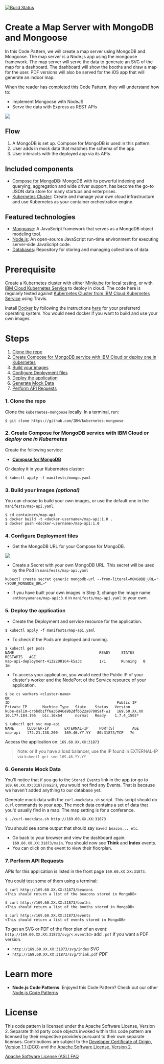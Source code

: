 [![Build Status](https://travis-ci.org/IBM/kubernetes-mongoose.svg?branch=master)](https://travis-ci.org/IBM/kubernetes-mongoose)

# Create a Map Server with MongoDB and Mongoose
In this Code Pattern, we will create a map server using MongoDB and Mongoose. The map server is a Node.js app using the mongoose framework. The map server will serve the data to generate an SVG of the map for a dashboard. The dashboard will show the booths and draw a map for the user. PDF versions will also be served for the iOS app that will generate an indoor map.

When the reader has completed this Code Pattern, they will understand how to:

* Implement Mongoose with NodeJS
* Serve the data with Express as REST APIs

![](/images/mongo-architecture.png)

## Flow
1. A MongoDB is set up. Compose for MongoDB is used in this pattern.
2. User adds in mock data that matches the schema of the app.
3. User interacts with the deployed app via its APIs

## Included components
* [Compose for MongoDB](https://console.bluemix.net/catalog/services/compose-for-mongodb): MongoDB with its powerful indexing and querying, aggregation and wide driver support, has become the go-to JSON data store for many startups and enterprises.
* [Kubernetes Cluster](https://console.bluemix.net/containers-kubernetes/catalogCluster): Create and manage your own cloud infrastructure and use Kubernetes as your container orchestration engine.

## Featured technologies
* [Mongoose](http://mongoosejs.com/): A JavaScript framework that serves as a MongoDB object modeling tool.
* [Node.js](https://nodejs.org/): An open-source JavaScript run-time environment for executing server-side JavaScript code.
* [Databases](https://en.wikipedia.org/wiki/IBM_Information_Management_System#.22Full_Function.22_databases): Repository for storing and managing collections of data.

# Prerequisite

Create a Kubernetes cluster with either [Minikube](https://kubernetes.io/docs/getting-started-guides/minikube) for local testing, or with [IBM Cloud Kubernetes Service](https://github.com/IBM/container-journey-template/blob/master/README.md) to deploy in cloud. The code here is regularly tested against [Kubernetes Cluster from IBM Cloud Kubernetes Service](https://console.ng.bluemix.net/docs/containers/cs_ov.html#cs_ov) using Travis.

Install [Docker](https://www.docker.com) by following the instructions [here](https://www.docker.com/community-edition#/download) for your preferrerd operating system. You would need docker if you want to build and use your own images.

# Steps

1. [Clone the repo](#1-clone-the-repo)
2. [Create Compose for MongoDB service with IBM Cloud or deploy one in Kubernetes](#2-create-compose-for-mongodb-service-with-ibm-cloud-or-deploy-one-in-kubernetes)
3. [Build your images](#3-build-your-images)
4. [Configure Deployment files](#4-configure-deployment-files)
5. [Deploy the application](#5-deploy-the-application)
6. [Generate Mock Data](#6-generate-mock-data)
7. [Perform API Requests](#7-perform-api-requests)

### 1. Clone the repo

Clone the `kubernetes-mongoose` locally. In a terminal, run:

```
$ git clone https://github.com/IBM/kubernetes-mongoose
```

### 2. Create Compose for MongoDB service with IBM Cloud _or deploy one in Kubernetes_

Create the following service:

* [**Compose for MongoDB**](https://console.bluemix.net/catalog/services/compose-for-mongodb)

Or deploy it in your Kubernetes cluster:

```
$ kubectl apply -f manifests/mongo.yaml
```

### 3. Build your images _(optional)_

You can choose to build your own images, or use the default one in the `manifests/map-api.yaml`.

```
$ cd containers/map-api
$ docker build -t <docker-username>/map-api:1.0 .
$ docker push <docker-username>/map-api:1.0
```

### 4. Configure Deployment files

* Get the MongoDB URL for your Compose for MongoDB.

![](https://github.com/IBM/pattern-utils/blob/master/compose-dbs/mongo-url-string.png?raw=true)

* Create a Secret with your own MongoDB URL. This secret will be used by the Pod in `manifests/map-api.yaml`

```
kubectl create secret generic mongodb-url --from-literal=MONGODB_URL="<YOUR_MONGODB_URL>"
```

* If you have built your own images in Step 3, change the image name `anthonyamanse/map-api:3.0` in `manifests/map-api.yaml` to your own.

### 5. Deploy the application

* Create the Deployment and service resource for the application.
```
$ kubectl apply -f manifests/map-api.yaml
```

* To check if the Pods are deployed and running.
```
$ kubectl get pods
NAME                                       READY     STATUS    RESTARTS   AGE
map-api-deployment-4132200164-k5s3c        1/1       Running   0          1m
```

* To access your application, you would need the Public IP of your cluster's worker and the NodePort of the Service resource of your application.
```
$ bx cs workers <cluster-name>
OK
ID                                                 Public IP      Private IP       Machine Type   State    Status   Version
kube-dal10-crbbdb1ff6a36846e9b2dfb522a07005af-w1   169.60.XX.XX   10.177.184.196   b1c.16x64      normal   Ready    1.7.4_1502*

$ kubectl get svc map-api
NAME      CLUSTER-IP       EXTERNAL-IP     PORT(S)        AGE
map-api   172.21.138.200   169.46.YY.YY   80:31873/TCP   7d
```

Access the application on:
`169.60.XX.XX:31873`

> Note: or if you have a load balancer, use the IP found in EXTERNAL-IP via `kubectl get svc`: `169.46.YY.YY`

### 6. Generate Mock Data

You'll notice that if you go to the `Stored Events` link in the app (or go to `169.60.XX.XX:31873/main`), you would not find any Events. That is because we haven't added anything to our database yet.

Generate mock data with the `curl-mockdata.sh` script. This script should do `curl` commands to your app. The mock data contains a set of data that you'd usually find in a map. The map setting is for a conference.

```
$ ./curl-mockdata.sh http://169.60.XX.XX:31873
```

You should see some output that should say `Saved beacon... etc`.

* Go back to your browser and view the dashboard again. `169.60.XX.XX:31873/main`. You should now see **Think** and **Index** events.
* You can click on the event to view their floorplan.

### 7. Perform API Requests

APIs for this application is listed in the front page `169.60.XX.XX:31873`.

You could test some of them using a terminal:

```
$ curl http://169.60.XX.XX:31873/beacons
<This should return a list of the beacons stored in MongoDB>

$ curl http://169.60.XX.XX:31873/booths
<This should return a list of the booths stored in MongoDB>

$ curl http://169.60.XX.XX:31873/events
<This should return a list of events stored in MongoDB>
```

To get an SVG or PDF of the floor plan of an event:
`http://169.60.XX.XX:31873/svg/<:eventId>` add `.pdf` if you want a PDF version.
  * `http://169.60.XX.XX:31873/svg/index` _SVG_
  * `http://169.60.XX.XX:31873/svg/think.pdf` _PDF_

# Learn more

* **Node.js Code Patterns**: Enjoyed this Code Pattern? Check out our other [Node.js Code Patterns](https://developer.ibm.com/code/technologies/node-js/)

# License
This code pattern is licensed under the Apache Software License, Version 2.  Separate third party code objects invoked within this code pattern are licensed by their respective providers pursuant to their own separate licenses. Contributions are subject to the [Developer Certificate of Origin, Version 1.1 (DCO)](https://developercertificate.org/) and the [Apache Software License, Version 2](http://www.apache.org/licenses/LICENSE-2.0.txt).

[Apache Software License (ASL) FAQ](http://www.apache.org/foundation/license-faq.html#WhatDoesItMEAN)
